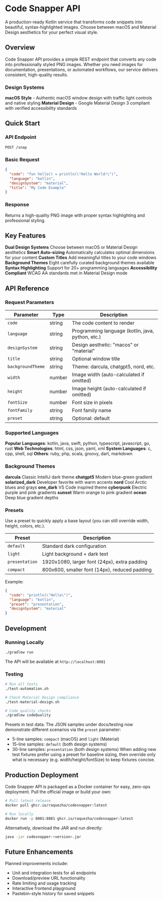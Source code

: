 # Code Snapper API

A production-ready Kotlin service that transforms code snippets into beautiful, syntax-highlighted images. Choose between macOS and Material Design aesthetics for your perfect visual style.

## Overview

Code Snapper API provides a simple REST endpoint that converts any code into professionally styled PNG images. Whether you need images for documentation, presentations, or automated workflows, our service delivers consistent, high-quality results.

### Design Systems

**macOS Style** - Authentic macOS window design with traffic light controls and native styling
**Material Design** - Google Material Design 3 compliant with verified accessibility standards

## Quick Start

### API Endpoint
```
POST /snap
```

### Basic Request
```json
{
  "code": "fun hello() = println(\"Hello World!\")",
  "language": "kotlin",
  "designSystem": "material",
  "title": "My Code Example"
}
```

### Response
Returns a high-quality PNG image with proper syntax highlighting and professional styling.

## Key Features

**Dual Design Systems** Choose between macOS or Material Design aesthetics
**Smart Auto-sizing** Automatically calculates optimal dimensions for your content
**Custom Titles** Add meaningful titles to your code windows
**Background Themes** Eight carefully curated background themes available
**Syntax Highlighting** Support for 20+ programming languages
**Accessibility Compliant** WCAG AA standards met in Material Design mode

## API Reference

### Request Parameters

| Parameter | Type | Description |
|-----------|------|-------------|
| `code` | string | The code content to render |
| `language` | string | Programming language (kotlin, java, python, etc.) |
| `designSystem` | string | Design aesthetic: "macos" or "material" |
| `title` | string | Optional window title |
| `backgroundTheme` | string | Theme: darcula, chatgpt5, nord, etc. |
| `width` | number | Image width (auto-calculated if omitted) |
| `height` | number | Image height (auto-calculated if omitted) |
| `fontSize` | number | Font size in pixels |
| `fontFamily` | string | Font family name |
| `preset` | string | Optional: default | light | presentation | compact (applies base layout) |

### Supported Languages

**Popular Languages**: kotlin, java, swift, python, typescript, javascript, go, rust
**Web Technologies**: html, css, json, yaml, xml
**System Languages**: c, cpp, shell, sql
**Others**: ruby, php, scala, groovy, dart, markdown

### Background Themes

**darcula** Classic IntelliJ dark theme
**chatgpt5** Modern blue-green gradient
**solarized_dark** Developer favorite with warm accents
**nord** Cool Arctic blues and grays
**one_dark** VS Code inspired theme
**cyberpunk** Electric purple and pink gradients
**sunset** Warm orange to pink gradient
**ocean** Deep blue gradient depths

### Presets

Use a preset to quickly apply a base layout (you can still override width, height, colors, etc.).

| Preset | Description |
|--------|-------------|
| `default` | Standard dark configuration |
| `light` | Light background + dark text |
| `presentation` | 1920x1080, larger font (24px), extra padding |
| `compact` | 800x600, smaller font (14px), reduced padding |

Example:
```json
{
  "code": "println(\"Hello\")",
  "language": "kotlin",
  "preset": "presentation",
  "designSystem": "material"
}
```

## Development

### Running Locally
```bash
./gradlew run
```

The API will be available at `http://localhost:8081`

### Testing
```bash
# Run all tests
./test-automation.sh

# Check Material Design compliance
./test-material-design.sh

# Code quality checks
./gradlew codeQuality
```

Presets in test data:
The JSON samples under docs/testing now demonstrate different scenarios via the `preset` parameter:
- 5-line samples: `compact` (macOS) and `light` (Material)
- 15-line samples: `default` (both design systems)
- 30-line samples: `presentation` (both design systems)
When adding new test fixtures prefer using a preset for baseline sizing, then override only what is necessary (e.g. width/height/fontSize) to keep fixtures concise.

## Production Deployment

Code Snapper API is packaged as a Docker container for easy, zero-ops deployment. Pull the official image or build your own:

```bash
# Pull latest release
docker pull ghcr.io/raquezha/codesnapper:latest

# Run locally
docker run -p 8081:8081 ghcr.io/raquezha/codesnapper:latest
```

Alternatively, download the JAR and run directly:

```bash
java -jar codesnapper-<version>.jar
```

## Future Enhancements

Planned improvements include:

- Unit and integration tests for all endpoints
- Download/preview URL functionality
- Rate limiting and usage tracking
- Interactive frontend playground
- Pastebin-style history for saved snippets
